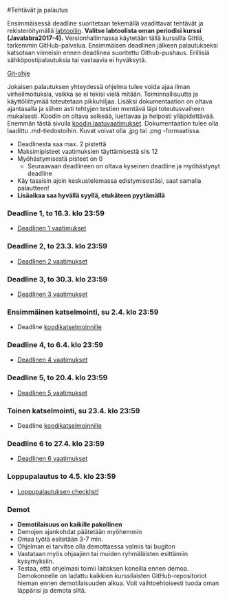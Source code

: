 ﻿#Tehtävät ja palautus

Ensimmäisessä deadline suoritetaan tekemällä vaadittavat tehtävät ja rekisteröitymällä [labtooliin](http://tktl-labtool.herokuapp.com/register). **Valitse labtoolista oman periodisi kurssi (Javalabra2017-4).** Versionhallinnassa käytetään tällä kurssilla Gittiä, tarkemmin GitHub-palvelua. Ensimmäisen deadlinen jälkeen palautukseksi katsotaan viimeisin ennen deadlinea suoritettu Github-pushaus. Erillisiä sähköpostipalautuksia tai vastaavia ei hyväksytä.

[Git-ohje](Git-ohje.md)

Jokaisen palautuksen yhteydessä ohjelma tulee voida ajaa ilman virheilmoituksia, vaikka se ei tekisi vielä mitään. Toiminnallisuutta ja käyttöliittymää toteutetaan pikkuhiljaa. Lisäksi dokumentaation on oltava ajantasalla ja siihen asti tehtyjen testien mentävä läpi toteutusvaiheen mukaisesti. Koodin on oltava selkeää, luettavaa ja helposti ylläpidettävää. Enemmän tästä sivulla [koodin laatuvaatimukset](Koodin-laatuvaatimukset.md). Dokumentaation tulee olla laadittu .md-tiedostoihin. Kuvat voivat olla .jpg tai .png -formaatissa.

* Deadlinesta saa max. 2 pistettä
* Maksimipisteet vaatimuksien täyttämisestä siis 12
* Myöhästymisestä pisteet on 0
  * Seuraavaan deadlineen on oltava kyseinen deadline ja myöhästynyt deadline
* Käy tasaisin ajoin keskustelemassa edistymisestäsi, saat samalla palautteen!
* **Lisäaikaa saa hyvällä syyllä, etukäteen pyytämällä**

### Deadline 1, to 16.3. klo 23:59
* [Deadlinen 1 vaatimukset](Deadline-1.md)

### Deadline 2, to 23.3. klo 23:59
* [Deadlinen 2 vaatimukset](Deadline-2.md)

### Deadline 3, to 30.3. klo 23:59
* [Deadlinen 3 vaatimukset](Deadline-3.md)

### Ensimmäinen katselmointi, su 2.4. klo 23:59
* Deadline [koodikatselmoinnille](Koodikatselmointi.md)

### Deadline 4, to 6.4. klo 23:59
* [Deadlinen 4 vaatimukset](Deadline-4.md)

### Deadline 5, to 20.4. klo 23:59
* [Deadlinen 5 vaatimukset](Deadline-5.md)

### Toinen katselmointi, su 23.4. klo 23:59
* Deadline [koodikatselmoinnille](Koodikatselmointi.md)

### Deadline 6 to 27.4. klo 23:59
* [Deadlinen 6 vaatimukset](Deadline-6.md)

### Loppupalautus to 4.5. klo 23:59
* [Loppupalautuksen checklist!](Deadline-loppupalautus.md)

### Demot

* **Demotilaisuus on kaikille pakollinen**
* Demojen ajankohdat päätetään myöhemmin
* Omaa työtä esitetään 3-7 min.
* Ohjelman ei tarvitse olla demottaessa valmis tai bugiton
* Vastataan myös ohjaajien tai muiden ryhmäläisten esittämiin kysymyksiin.
* Testaa, että ohjelmasi toimii laitoksen koneilla ennen demoa. Demokoneelle on ladattu kaikkien kurssilaisten GitHub-repositoriot hieman ennen demotilaisuuden alkua. Voit vaihtoehtoisesti tuoda oman läppärisi ja demota siltä.
